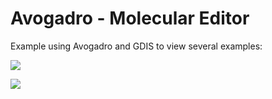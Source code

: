 # Avogadro - Molecular Editor


Example using Avogadro and GDIS to view several examples:


![](https://raw.githubusercontent.com/lusamek/OpenMolecularEditor/main/butane.png)

![](https://raw.githubusercontent.com/lusamek/OpenMolecularEditor/main/diamond.png)

